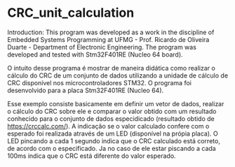 # CRC_unit_calculation

Introduction: This program was developed as a work in the discipline of Embedded Systems Programming at UFMG - Prof. Ricardo de Oliveira Duarte - Department of Electronic Engineering. The program was developed and tested with Stm32F401RE (Nucleo 64 board).

O intuito desse programa é mostrar de maneira didática como realizar o cálculo do CRC de um conjunto de dados utilizando a unidade de cálculo de CRC disponível nos microcontroladores STM32. O programa foi desenvolvido para a placa Stm32F401RE (Nucleo 64).

Esse exemplo consiste basicamente em definir um vetor de dados, realizar o cálculo do CRC sobre ele e comparar o valor obtido com um resultado conhecido para o conjunto de dados especidicado (resultado obtido de  https://crccalc.com/). A indicação se o valor calculado confere com o esperado foi realizada através de um LED (disponível na própia placa). O LED pincando a cada 1 segundo indica que o CRC calculado está correto, de acordo com o especificado. Ja no caso de ele estar piscando a cada 100ms indica que o CRC está diferente do valor esperado. 

